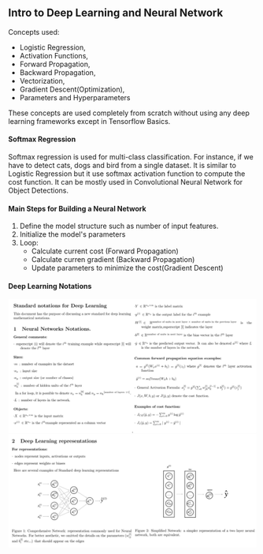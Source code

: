 ## Intro to Deep Learning and Neural Network
 
Concepts used: 
 <ul>
  <li>Logistic Regression,</li>
  <li>Activation Functions,</li>
  <li>Forward Propagation,</li>
  <li>Backward Propagation,</li>
  <li>Vectorization,</li>
  <li>Gradient Descent(Optimization),</li>
  <li>Parameters and Hyperparameters</li>
 </ul>
 <p>These concepts are used completely from scratch without using any deep learning frameworks except in Tensorflow Basics.</p>
 
 #### Softmax Regression
 <p> Softmax regression is used for multi-class classification. For instance, if we have to detect cats, dogs and bird from a single dataset. It is similar to Logistic Regression but it use softmax activation function to compute the cost function. It can be mostly used in Convolutional Neural Network for Object Detections.</p> 

<h4>Main Steps for Building a Neural Network</h4>

 1. Define the model structure such as number of input features.</ul>
 2. Initialize the model's parameters</ul>
 3. Loop:
        <ul>
        <li>Calculate current cost (Forward Propagation)</li>
        <li>Calculate curren gradient (Backward Propagation)</li>
        <li>Update parameters to minimize the cost(Gradient Descent)</li>
        </ul>

<h4>Deep Learning Notations</h4>

<img src="images/notation1.jpg">
<img src = "images/notation2.jpg">
